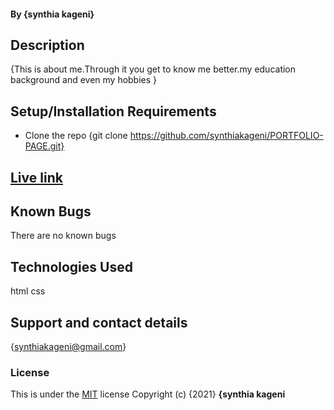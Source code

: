 #### By **{synthia kageni}**
## Description
{This is about me.Through it you get to know me better.my education background and even my hobbies }
## Setup/Installation Requirements
* Clone the repo {git clone https://github.com/synthiakageni/PORTFOLIO-PAGE.git}
## [Live link]( https://synthiakageni.github.io/PORTFOLIO-PAGE/)
## Known Bugs
There are no known bugs
## Technologies Used
html
css
## Support and contact details
{synthiakageni@gmail.com}
### License
This is under the [MIT](LICENSE) license
Copyright (c) {2021} **{synthia kageni**